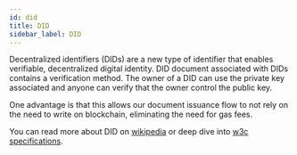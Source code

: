```yaml
---
id: did
title: DID
sidebar_label: DID
---
```


Decentralized identifiers (DIDs) are a new type of identifier that enables verifiable, decentralized digital identity. DID document associated with DIDs contains a verification method. The owner of a DID can use the private key associated and anyone can verify that the owner control the public key.

One advantage is that this allows our document issuance flow to not rely on the need to write on blockchain, eliminating the need for gas fees.

You can read more about DID on [wikipedia](https://en.wikipedia.org/wiki/Decentralized_identifier) or deep dive into [w3c specifications](https://www.w3.org/TR/did-core/).
